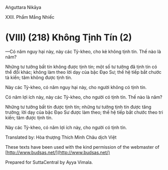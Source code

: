  

Aṅguttara Nikāya

XXII. Phẩm Mắng Nhiếc

# (VIII) (218) Không Tịnh Tín (2)

—Có năm nguy hại này, này các Tỷ-kheo, cho kẻ không tịnh tín. Thế nào là năm?

Những tư tưởng bất tín không được tịnh tín; một số tư tưởng đã tịnh tín có thể đổi khác; không làm theo lời dạy của bậc Ðạo Sư; thế hệ tiếp bắt chước tà kiến; tâm không được tịnh tín.

Này các Tỷ-kheo, có năm nguy hại này, cho người không có tịnh tín.

Có năm lợi ích này, này các Tỷ-kheo, cho người có tịnh tín. Thế nào là năm?

Những tư tưởng bất tín được tịnh tín; những tư tưởng tịnh tín được tăng trưởng; lời dạy của bậc Ðạo Sư được làm theo; thế hệ tiếp bắt chước theo tri kiến; tâm được tịnh tín.

Này các Tỷ-kheo, có năm lợi ích này, cho người có tịnh tín.

Translated by: Hòa thượng Thích Minh Châu dịch Việt

These texts have been used with the kind permission of the webmaster of [http://www.budsas.net/](http://www.budsas.net/)

Prepared for SuttaCentral by Ayya Vimala.